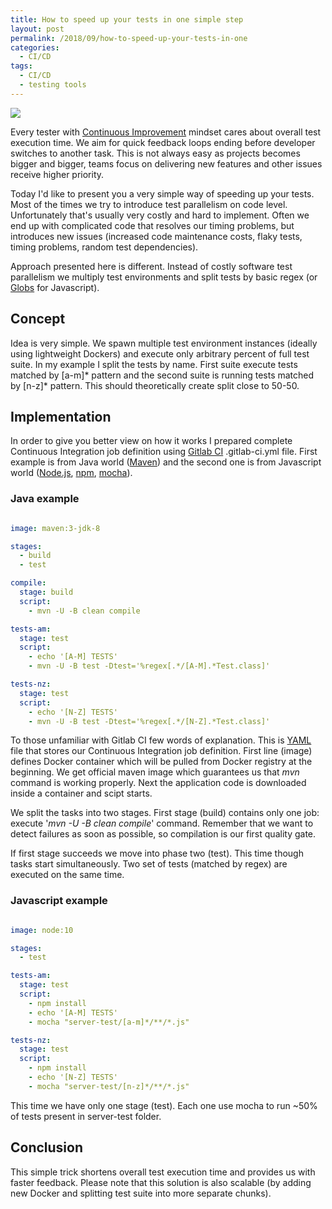 ```yaml
---
title: How to speed up your tests in one simple step
layout: post
permalink: /2018/09/how-to-speed-up-your-tests-in-one
categories:
  - CI/CD
tags:
  - CI/CD
  - testing tools 
---
```


![](/images/blog/traffic-car-vehicle-black.jpg)

Every tester with [Continuous Improvement](https://www.awesome-testing.com/2017/01/testops-4-continuous-improvement.html) mindset cares about overall test execution time. We aim for quick feedback loops ending before developer switches to another task. This is not always easy as projects becomes bigger and bigger, teams focus on delivering new features and other issues receive higher priority.

Today I'd like to present you a very simple way of speeding up your tests. Most of the times we try to introduce test parallelism on code level. Unfortunately that's usually very costly and hard to implement. Often we end up with complicated code that resolves our timing problems, but introduces new issues (increased code maintenance costs, flaky tests, timing problems, random test dependencies).

Approach presented here is different. Instead of costly software test parallelism we multiply test environments and split tests by basic regex (or [Globs](https://github.com/isaacs/node-glob#glob-primer) for Javascript).

## Concept

Idea is very simple. We spawn multiple test environment instances (ideally using lightweight Dockers) and execute only arbitrary percent of full test suite. In my example I split the tests by name. First suite execute tests matched by \[a-m\]\* pattern and the second suite is running tests matched by \[n-z\]\* pattern. This should theoretically create split close to 50-50.

## Implementation

In order to give you better view on how it works I prepared complete Continuous Integration job definition using [Gitlab CI](https://about.gitlab.com/features/gitlab-ci-cd/) .gitlab-ci.yml file. First example is from Java world ([Maven](https://maven.apache.org/)) and the second one is from Javascript world ([Node.js](http://node.js/), [npm](https://www.npmjs.com/), [mocha](https://mochajs.org/)).

### Java example

```yml

image: maven:3-jdk-8

stages:
  - build
  - test

compile:
  stage: build
  script:
    - mvn -U -B clean compile

tests-am:
  stage: test
  script:
    - echo '[A-M] TESTS'
    - mvn -U -B test -Dtest='%regex[.*/[A-M].*Test.class]'

tests-nz:
  stage: test
  script:
    - echo '[N-Z] TESTS'
    - mvn -U -B test -Dtest='%regex[.*/[N-Z].*Test.class]'

```

To those unfamiliar with Gitlab CI few words of explanation. This is [YAML](http://yaml.org/) file that stores our Continuous Integration job definition. First line (image) defines Docker container which will be pulled from Docker registry at the beginning. We get official maven image which guarantees us that _mvn_ command is working properly. Next the application code is downloaded inside a container and scipt starts.

We split the tasks into two stages. First stage (build) contains only one job: execute '_mvn -U -B clean compile_' command. Remember that we want to detect failures as soon as possible, so compilation is our first quality gate.

If first stage succeeds we move into phase two (test). This time though tasks start simultaneously. Two set of tests (matched by regex) are executed on the same time.

### Javascript example

```yml

image: node:10

stages:
  - test

tests-am:
  stage: test
  script:
    - npm install
    - echo '[A-M] TESTS'
    - mocha "server-test/[a-m]*/**/*.js"

tests-nz:
  stage: test
  script:
    - npm install
    - echo '[N-Z] TESTS'
    - mocha "server-test/[n-z]*/**/*.js"

```

This time we have only one stage (test). Each one use mocha to run ~50% of tests present in server-test folder.

## Conclusion

This simple trick shortens overall test execution time and provides us with faster feedback. Please note that this solution is also scalable (by adding new Docker and splitting test suite into more separate chunks).
